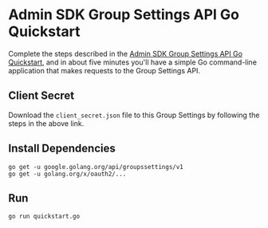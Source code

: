 # Admin SDK Group Settings API Go Quickstart

Complete the steps described in the [Admin SDK Group Settings API Go Quickstart](https://developers.google.com/admin-sdk/groups-settings/quickstart/go), and in about five minutes you'll have a simple Go command-line application that makes requests to the Group Settings API.

## Client Secret

Download the `client_secret.json` file to this Group Settings by following the steps in the above link.

## Install Dependencies

```
go get -u google.golang.org/api/groupssettings/v1
go get -u golang.org/x/oauth2/...
```

## Run

`go run quickstart.go`
